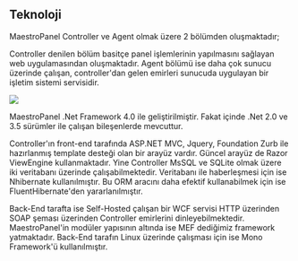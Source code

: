 ## Teknoloji

MaestroPanel Controller ve Agent olmak üzere 2 bölümden oluşmaktadır;

Controller denilen bölüm basitçe panel işlemlerinin yapılmasını sağlayan web uygulamasından oluşmaktadır. Agent bölümü ise daha çok sunucu üzerinde çalışan, controller'dan gelen emirleri sunucuda uygulayan bir işletim sistemi servisidir.

![](https://lh4.googleusercontent.com/tWaXl67gdJc7GzBa18p6IJP1nBBpCyEIcA9w6oac7Tn87QEUecYRvR4Grlxbt_P9ekugqLwC7hfED9COPcBFtrER7K74-mjM-JP6OGXlWpytLOfXiK1f19YtgpVPu81lMw)

MaestroPanel .Net Framework 4.0 ile geliştirilmiştir. Fakat içinde .Net 2.0 ve 3.5 sürümler ile çalışan bileşenlerde mevcuttur.

Controller'ın front-end tarafında ASP.NET MVC, Jquery, Foundation Zurb ile hazırlanmış template desteği olan bir arayüz vardır. Güncel arayüz de Razor ViewEngine kullanmaktadır.
Yine Controller MsSQL ve SQLite olmak üzere iki veritabanı üzerinde çalışabilmektedir. Veritabanı ile haberleşmesi için ise Nhibernate kullanılmıştır. Bu ORM aracını daha efektif kullanabilmek için ise FluentHibernate'den yararlanılmıştır.

Back-End tarafta ise Self-Hosted çalışan bir WCF servisi HTTP üzerinden SOAP şeması üzerinden Controller emirlerini dinleyebilmektedir. MaestroPanel'in modüler yapısının altında ise MEF dediğimiz framework yatmaktadır. Back-End tarafın Linux üzerinde çalışması için ise Mono Framework'ü kullanılmıştır.